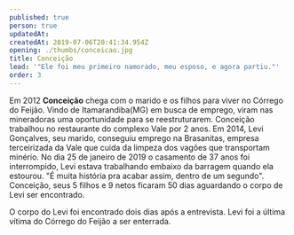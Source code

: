 ```yaml
---
published: true
person: true
updatedAt:
createdAt: 2019-07-06T20:41:34.954Z
opening: ./thumbs/conceicao.jpg
title: Conceição
lead: '"Ele foi meu primeiro namorado, meu esposo, e agora partiu."'
order: 3
---
```

Em 2012 **Conceição** chega com o marido e os filhos para viver no Córrego do Feijão. Vindo de Itamarandiba(MG) em busca de emprego, viram nas mineradoras uma oportunidade para se reestruturarem. Conceição trabalhou no restaurante do complexo Vale por 2 anos. Em 2014, Levi Gonçalves, seu marido, conseguiu emprego na Brasanitas, empresa terceirizada da Vale que cuida da limpeza dos vagões que transportam minério. No dia 25 de janeiro de 2019 o casamento de 37 anos foi interrompido, Levi estava trabalhando embaixo da barragem quando ela estourou. "É muita história pra acabar assim, dentro de um segundo". Conceição, seus 5 filhos e 9 netos ficaram 50 dias aguardando o corpo de Levi ser encontrado.

<div class="video" title="Título descritivo do vídeo para acessibilidade" data-video="PH8XC1HNUyU"></div>

O corpo do Levi foi encontrado dois dias após a entrevista. Levi foi a última vítima do Córrego do Feijão a ser enterrada.
